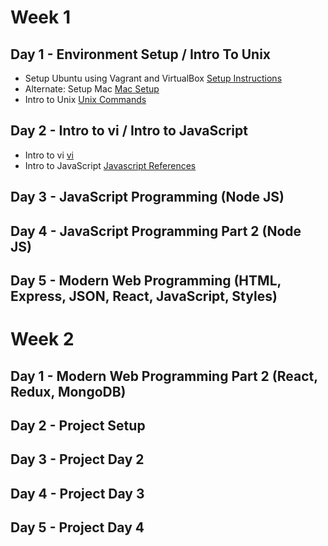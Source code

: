 # Week 1
 
## Day 1 - Environment Setup / Intro To Unix
  - Setup Ubuntu using Vagrant and VirtualBox [Setup Instructions](./SETUP.md)
  - Alternate: Setup Mac [Mac Setup](./MAC_SETUP.md)
  - Intro to Unix [Unix Commands](./UNIX.md)
 
## Day 2 - Intro to vi / Intro to JavaScript
  - Intro to vi [vi](./VI.md)
  - Intro to JavaScript [Javascript References](./JAVASCRIPT.md)
 
## Day 3 - JavaScript Programming (Node JS)
 
## Day 4 - JavaScript Programming Part 2 (Node JS)
 
## Day 5 - Modern Web Programming (HTML, Express, JSON, React, JavaScript, Styles)
 
 
# Week 2
 
## Day 1 - Modern Web Programming Part 2 (React, Redux, MongoDB)
 
## Day 2 - Project Setup
 
## Day 3 - Project Day 2
 
## Day 4 - Project Day 3
 
## Day 5 - Project Day 4

